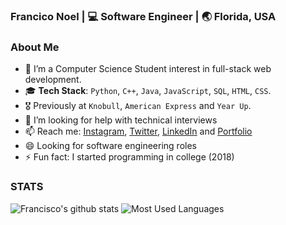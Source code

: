 <h3> Francico Noel | 💻 Software Engineer | 🌏 Florida, USA </h3>

### About Me
- 🌱 I’m a Computer Science Student interest in full-stack web development.
- 🎓 **Tech Stack**: `Python`, `C++`, `Java`, `JavaScript`, `SQL`, `HTML`, `CSS`.
- 🎖 Previously at `Knobull`, `American Express` and `Year Up`.
- 🤔 I’m looking for help with technical interviews
- 📫 Reach me: [Instagram](https://instagram.com/byfnoel/), [Twitter](https://www.twitter.com/byfnoel/), [LinkedIn](https://www.linkedin.com/in/francisconoel/) and [Portfolio](https://francisconoel.com/)
- 😄 Looking for software engineering roles
- ⚡ Fun fact: I started programming in college (2018)

### STATS
![Francisco's github stats](https://github-readme-stats.vercel.app/api/?username=frnoel&show_icons=true&title_color=1F75C8&icon_color=2AA410&text_color=043667&bg_color=ffffff)
![Most Used Languages](https://github-readme-stats.vercel.app/api/top-langs/?username=frnoel&layout=compact)
